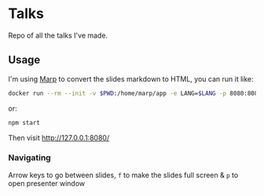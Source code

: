 # Talks

Repo of all the talks I've made.

## Usage

I'm using [Marp](https://marp.app/#get-started) to convert the slides markdown to HTML, you can run it like:

```bash
docker run --rm --init -v $PWD:/home/marp/app -e LANG=$LANG -p 8080:8080 -p 37717:37717 marpteam/marp-cli -s -w .
```

or:

```bash
npm start
```

Then visit http://127.0.0.1:8080/

### Navigating

Arrow keys to go between slides, `f` to make the slides full screen & `p` to open presenter window
